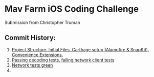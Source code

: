 # Mav Farm iOS Coding Challenge

Submission from Christopher Truman

## Commit History:
1.  [Project Structure. Initial Files. Carthage setup (Alamofire & SnapKit). Convenience Extensions.](https://github.com/jstart/MavFarm_SpaceX/commit/a877cbe55ca925b746b6a152a76ab8d678d1bf76)
2. [Passing decoding tests, failing network client tests](https://github.com/jstart/MavFarm_SpaceX/commit/c4555bcb9c8acf811b3d7534a7d0b2bb529a863d)
3. [Network tests green](https://github.com/jstart/MavFarm_SpaceX/commit/06685da3f3ca68f828b696392773cf15aa74bb0b)
4. []()

